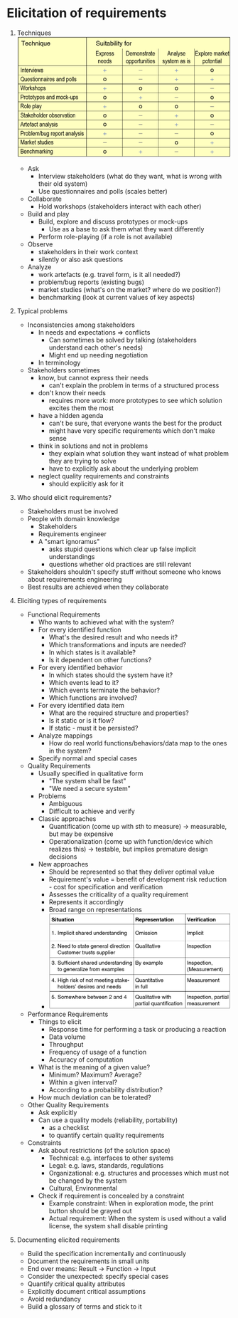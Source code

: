# Elicitation of requirements
1. Techniques
![image](images/elicitation_suitability.png)
    - Ask
        * Interview stakeholders (what do they want, what is wrong with their old system)
        * Use questionnaires and polls (scales better)
    - Collaborate
        * Hold workshops (stakeholders interact with each other)
    - Build and play
        * Build, explore and discuss prototypes or mock-ups
            + Use as a base to ask them what they want differently
        * Perform role-playing (if a role is not available)
    - Observe
        * stakeholders in their work context
        * silently or also ask questions
    - Analyze
        * work artefacts (e.g. travel form, is it all needed?)
        * problem/bug reports (existing bugs)
        * market studies (what's on the market? where do we position?)
        * benchmarking (look at current values of key aspects)



1. Typical problems
    - Inconsistencies among stakeholders
        * In needs and expectations => conflicts
            + Can sometimes be solved by talking (stakeholders understand each other's needs)
            + Might end up needing negotiation
        * In terminology
    - Stakeholders sometimes
        * know, but cannot express their needs
            + can't explain the problem in terms of a structured process
        * don't know their needs
            + requires more work: more prototypes to see which solution excites them the most
        * have a hidden agenda
            + can't be sure, that everyone wants the best for the product
            + might have very specific requirements which don't make sense
        * think in solutions and not in problems
            + they explain what solution they want instead of what problem they are trying to solve
            + have to explicitly ask about the underlying problem
        * neglect quality requirements and constraints
            + should explicitly ask for it



1. Who should elicit requirements?
    - Stakeholders must be involved
    - People with domain knowledge
        * Stakeholders
        * Requirements engineer
        * A "smart ignoramus"
            + asks stupid questions which clear up false implicit understandings
            + questions whether old practices are still relevant
    - Stakeholders shouldn't specify stuff without someone who knows about requirements engineering
    - Best results are achieved when they collaborate



1. Eliciting types of requirements
    - Functional Requirements
        * Who wants to achieved what with the system?
        * For every identified function
            + What's the desired result and who needs it?
            + Which transformations and inputs are needed?
            + In which states is it available?
            + Is it dependent on other functions?
        * For every identified behavior
            + In which states should the system have it?
            + Which events lead to it?
            + Which events terminate the behavior?
            + Which functions are involved?
        * For every identified data item
            + What are the required structure and properties?
            + Is it static or is it flow?
            + If static - must it be persisted?
        * Analyze mappings
            + How do real world functions/behaviors/data map to the ones in the system?
        * Specify normal and special cases
    - Quality Requirements
        * Usually specified in qualitative form
            + "The system shall be fast"
            + "We need a secure system"
        * Problems
            + Ambiguous
            + Difficult to achieve and verify
        * Classic approaches
            + Quantification (come up with sth to measure) -> measurable, but may be expensive
            + Operationalization (come up with function/device which realizes this) -> testable, but implies premature design decisions
        * New approaches
            + Should be represented so that they deliver optimal value
            + Requirement's value = benefit of development risk reduction - cost for specification and verification
            + Assesses the criticality of a quality requirement
            + Represents it accordingly
            + Broad range on representations
            + ![image](images/quality_range_of_representations.png)
    - Performance Requirements
        * Things to elicit
            + Response time for performing a task or producing a reaction
            + Data volume
            + Throughput
            + Frequency of usage of a function
            + Accuracy of computation
        * What is the meaning of a given value?
            + Minimum? Maximum? Average?
            + Within a given interval?
            + According to a probability distribution?
        * How much deviation can be tolerated?
    - Other Quality Requirements
        * Ask explicitly
        * Can use a quality models (reliability, portability)
            + as a checklist
            + to quantify certain quality requirements
    - Constraints
        * Ask about restrictions (of the solution space)
            + Technical: e.g. interfaces to other systems
            + Legal: e.g. laws, standards, regulations
            + Organizational: e.g. structures and processes which must not be changed by the system
            + Cultural, Environmental
        * Check if requirement is concealed by a constraint
            + Example constraint: When in exploration mode, the print button should be grayed out
            + Actual requirement: When the system is used without a valid license, the system shall disable printing



1. Documenting elicited requirements
    - Build the specification incrementally and continuously
    - Document the requirements in small units
    - End over means: Result -> Function -> Input
    - Consider the unexpected: specify special cases
    - Quantify critical quality attributes
    - Explicitly document critical assumptions
    - Avoid redundancy
    - Build a glossary of terms and stick to it
